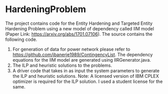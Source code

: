 # HardeningProblem
The project contains code for the Entity Hardening and Targeted Entity Hardening Problem  using a new model of dependency called IIM model (Paper Link: https://arxiv.org/abs/1701.07106). The source contains the following code.
1. For generation of data for power network please refer to https://github.com/jbanerje1989/ContingencyList. The dependency equations for the IIM model are generated using IIRGenerator.java. 
2. The ILP and heuristic solutions to the problems.
3. A driver code that takes in as input the system parameters to generate the ILP and heuristic solutions.
Note: A licensed version of IBM CPLEX optimizer is required for the ILP solution. I used a student license for the same.


